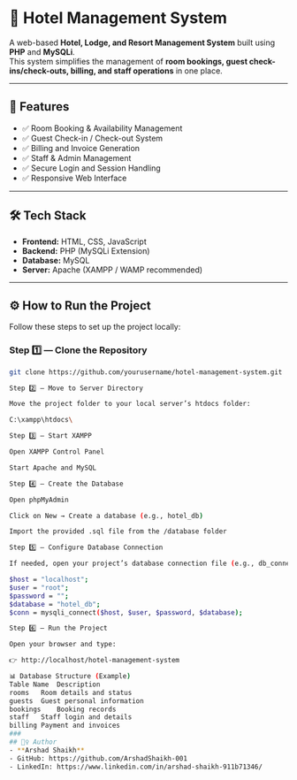 # 🏨 Hotel Management System

A web-based **Hotel, Lodge, and Resort Management System** built using **PHP** and **MySQLi**.  
This system simplifies the management of **room bookings, guest check-ins/check-outs, billing, and staff operations** in one place.

---

## 🚀 Features

- ✅ Room Booking & Availability Management  
- ✅ Guest Check-in / Check-out System  
- ✅ Billing and Invoice Generation  
- ✅ Staff & Admin Management  
- ✅ Secure Login and Session Handling  
- ✅ Responsive Web Interface  

---

## 🛠️ Tech Stack

- **Frontend:** HTML, CSS, JavaScript  
- **Backend:** PHP (MySQLi Extension)  
- **Database:** MySQL  
- **Server:** Apache (XAMPP / WAMP recommended)

---

## ⚙️ How to Run the Project

Follow these steps to set up the project locally:

### Step 1️⃣ — Clone the Repository
```bash
git clone https://github.com/yourusername/hotel-management-system.git

Step 2️⃣ — Move to Server Directory

Move the project folder to your local server’s htdocs folder:

C:\xampp\htdocs\

Step 3️⃣ — Start XAMPP

Open XAMPP Control Panel

Start Apache and MySQL

Step 4️⃣ — Create the Database

Open phpMyAdmin

Click on New → Create a database (e.g., hotel_db)

Import the provided .sql file from the /database folder

Step 5️⃣ — Configure Database Connection

If needed, open your project’s database connection file (e.g., db_connect.php or config.php) and update:

$host = "localhost";
$user = "root";
$password = "";
$database = "hotel_db";
$conn = mysqli_connect($host, $user, $password, $database);

Step 6️⃣ — Run the Project

Open your browser and type:

👉 http://localhost/hotel-management-system

📊 Database Structure (Example)
Table Name	Description
rooms	Room details and status
guests	Guest personal information
bookings	Booking records
staff	Staff login and details
billing	Payment and invoices
###
## 🙋‍♀️ Author
- **Arshad Shaikh**
- GitHub: https://github.com/ArshadShaikh-001
- LinkedIn: https://www.linkedin.com/in/arshad-shaikh-911b71346/
